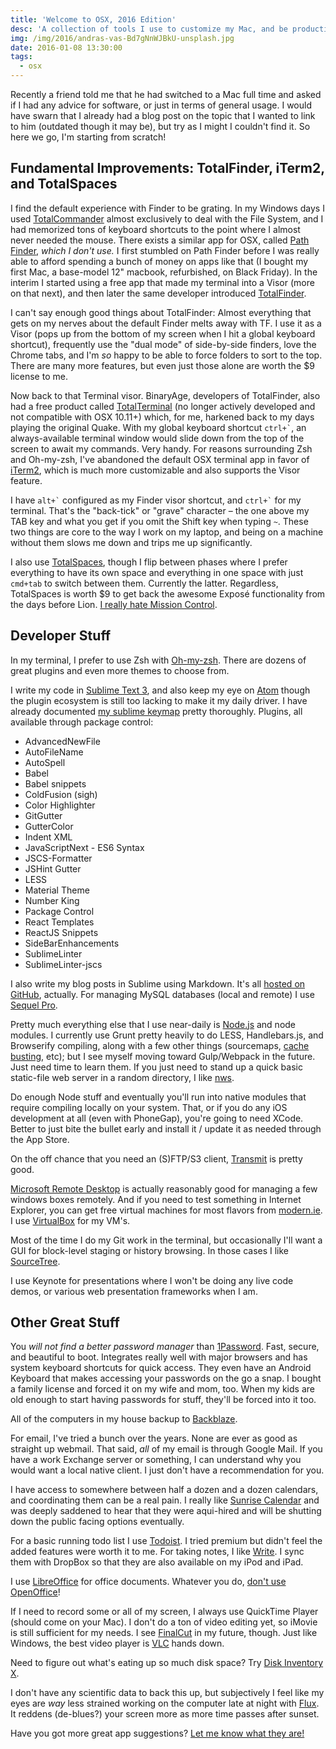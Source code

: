 ```yaml
---
title: 'Welcome to OSX, 2016 Edition'
desc: 'A collection of tools I use to customize my Mac, and be productive as a web developer on a day to day basis.'
img: /img/2016/andras-vas-Bd7gNnWJBkU-unsplash.jpg
date: 2016-01-08 13:30:00
tags:
  - osx
---
```


Recently a friend told me that he had switched to a Mac full time and asked if I had any advice for software, or just in terms of general usage. I would have swarn that I already had a blog post on the topic that I wanted to link to him (outdated though it may be), but try as I might I couldn't find it. So here we go, I'm starting from scratch!

## Fundamental Improvements: TotalFinder, iTerm2, and TotalSpaces

I find the default experience with Finder to be grating. In my Windows days I used [TotalCommander][tcmd] almost exclusively to deal with the File System, and I had memorized tons of keyboard shortcuts to the point where I almost never needed the mouse. There exists a similar app for OSX, called [Path Finder][pathfinder], _which I don't use._ I first stumbled on Path Finder before I was really able to afford spending a bunch of money on apps like that (I bought my first Mac, a base-model 12" macbook, refurbished, on Black Friday). In the interim I started using a free app that made my terminal into a Visor (more on that next), and then later the same developer introduced [TotalFinder][totalfinder].

I can't say enough good things about TotalFinder: Almost everything that gets on my nerves about the default Finder melts away with TF. I use it as a Visor (pops up from the bottom of my screen when I hit a global keyboard shortcut), frequently use the "dual mode" of side-by-side finders, love the Chrome tabs, and I'm _so_ happy to be able to force folders to sort to the top. There are many more features, but even just those alone are worth the \$9 license to me.

Now back to that Terminal visor. BinaryAge, developers of TotalFinder, also had a free product called [TotalTerminal][totalterminal] (no longer actively developed and not compatible with OSX 10.11+) which, for me, harkened back to my days playing the original Quake. With my global keyboard shortcut <code>ctrl+`</code>, an always-available terminal window would slide down from the top of the screen to await my commands. Very handy. For reasons surrounding Zsh and Oh-my-zsh, I've abandoned the default OSX terminal app in favor of [iTerm2][iterm], which is much more customizable and also supports the Visor feature.

I have <code>alt+&grave;</code> configured as my Finder visor shortcut, and <code>ctrl+&grave;</code> for my terminal. That's the "back-tick" or "grave" character &ndash; the one above my TAB key and what you get if you omit the Shift key when typing `~`. These two things are core to the way I work on my laptop, and being on a machine without them slows me down and trips me up significantly.

I also use [TotalSpaces][totalspaces], though I flip between phases where I prefer everything to have its own space and everything in one space with just `cmd+tab` to switch between them. Currently the latter. Regardless, TotalSpaces is worth \$9 to get back the awesome Exposé functionality from the days before Lion. [I really hate Mission Control][expose].

## Developer Stuff

In my terminal, I prefer to use Zsh with [Oh-my-zsh][omz]. There are dozens of great plugins and even more themes to choose from.

I write my code in [Sublime Text 3][sublime], and also keep my eye on [Atom][atom] though the plugin ecosystem is still too lacking to make it my daily driver. I have already documented [my sublime keymap][keymap] pretty thoroughly. Plugins, all available through package control:

- AdvancedNewFile
- AutoFileName
- AutoSpell
- Babel
- Babel snippets
- ColdFusion (sigh)
- Color Highlighter
- GitGutter
- GutterColor
- Indent XML
- JavaScriptNext - ES6 Syntax
- JSCS-Formatter
- JSHint Gutter
- LESS
- Material Theme
- Number King
- Package Control
- React Templates
- ReactJS Snippets
- SideBarEnhancements
- SublimeLinter
- SublimeLinter-jscs

I also write my blog posts in Sublime using Markdown. It's all [hosted on GitHub][blog], actually. For managing MySQL databases (local and remote) I use [Sequel Pro][sql].

Pretty much everything else that I use near-daily is [Node.js][node] and node modules. I currently use Grunt pretty heavily to do LESS, Handlebars.js, and Browserify compiling, along with a few other things (sourcemaps, [cache busting][cache], etc); but I see myself moving toward Gulp/Webpack in the future. Just need time to learn them. If you just need to stand up a quick basic static-file web server in a random directory, I like [nws][nws].

Do enough Node stuff and eventually you'll run into native modules that require compiling locally on your system. That, or if you do any iOS development at all (even with PhoneGap), you're going to need XCode. Better to just bite the bullet early and install it / update it as needed through the App Store.

On the off chance that you need an (S)FTP/S3 client, [Transmit][transmit] is pretty good.

[Microsoft Remote Desktop][rdp] is actually reasonably good for managing a few windows boxes remotely. And if you need to test something in Internet Explorer, you can get free virtual machines for most flavors from [modern.ie](https://dev.windows.com/en-us/microsoft-edge/tools/vms/mac/). I use [VirtualBox][virtualbox] for my VM's.

Most of the time I do my Git work in the terminal, but occasionally I'll want a GUI for block-level staging or history browsing. In those cases I like [SourceTree][sourcetree].

I use Keynote for presentations where I won't be doing any live code demos, or various web presentation frameworks when I am.

## Other Great Stuff

You _will not find a better password manager_ than [1Password][1p]. Fast, secure, and beautiful to boot. Integrates really well with major browsers and has system keyboard shortcuts for quick access. They even have an Android Keyboard that makes accessing your passwords on the go a snap. I bought a family license and forced it on my wife and mom, too. When my kids are old enough to start having passwords for stuff, they'll be forced into it too.

All of the computers in my house backup to [Backblaze][backblaze].

For email, I've tried a bunch over the years. None are ever as good as straight up webmail. That said, _all_ of my email is through Google Mail. If you have a work Exchange server or something, I can understand why you would want a local native client. I just don't have a recommendation for you.

I have access to somewhere between half a dozen and a dozen calendars, and coordinating them can be a real pain. I really like [Sunrise Calendar][sunrise] and was deeply saddened to hear that they were aqui-hired and will be shutting down the public facing options eventually.

For a basic running todo list I use [Todoist][todoist]. I tried premium but didn't feel the added features were worth it to me. For taking notes, I like [Write][write]. I sync them with DropBox so that they are also available on my iPod and iPad.

I use [LibreOffice][libre] for office documents. Whatever you do, [don't use OpenOffice][notoo]!

If I need to record some or all of my screen, I always use QuickTime Player (should come on your Mac). I don't do a ton of video editing yet, so iMovie is still sufficient for my needs. I see [FinalCut][finalcut] in my future, though. Just like Windows, the best video player is [VLC][vlc] hands down.

Need to figure out what's eating up so much disk space? Try [Disk Inventory X][dix].

I don't have any scientific data to back this up, but subjectively I feel like my eyes are _way_ less strained working on the computer late at night with [Flux][flux]. It reddens (de-blues?) your screen more as more time passes after sunset.

Have you got more great app suggestions? [Let me know what they are!][twitter]

[tcmd]: http://www.ghisler.com/
[pathfinder]: http://www.cocoatech.com/pathfinder/
[totalfinder]: http://totalfinder.binaryage.com/
[totalterminal]: http://totalterminal.binaryage.com/
[iterm]: https://www.iterm2.com/
[totalspaces]: http://totalspaces.binaryage.com/
[expose]: /blog/2011/What-I-HATE-about-OSX-Lion-s-Mission-Control/
[omz]: http://ohmyz.sh/
[sublime]: http://www.sublimetext.com/3
[atom]: https://atom.io/
[keymap]: /blog/2013/My-Sublime-Keymap-Common-KB-Shortcuts/
[sql]: http://www.sequelpro.com/
[blog]: https://github.com/atuttle/blog
[node]: https://nodejs.org/
[cache]: http://adamtuttle.codes/modern-cache-busting-for-the-platforms-of-yeasteryear/
[nws]: https://github.com/knpwrs/nws
[transmit]: https://panic.com/transmit/
[rdp]: https://itunes.apple.com/us/app/microsoft-remote-desktop/id715768417?mt=12
[virtualbox]: https://www.virtualbox.org/wiki/Downloads
[sourcetree]: https://www.sourcetreeapp.com/
[1p]: https://agilebits.com/onepassword
[backblaze]: https://www.backblaze.com/
[sunrise]: https://calendar.sunrise.am/
[todoist]: https://en.todoist.com/
[write]: http://writeapp.net/mac/
[libre]: https://www.libreoffice.org/
[notoo]: http://www.theguardian.com/technology/askjack/2015/sep/03/switch-openoffice-libreoffice-or-microsoft-office
[finalcut]: http://www.apple.com/final-cut-pro/
[vlc]: http://www.videolan.org/vlc/index.html
[dix]: http://www.derlien.com/
[flux]: https://justgetflux.com/
[twitter]: https://twitter.com/adamtuttle
